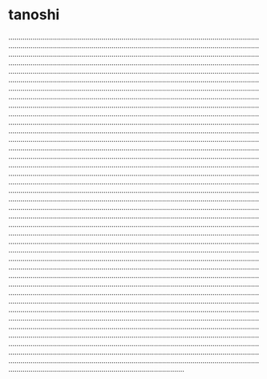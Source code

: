 # tanoshi

...........................................................................................................................................................................................................................................................................................................................................................................................................................................................................................................................................................................................................................................................................................................................................................................................................................................................................................................................................................................................................................................................................................................................................................................................................................................................................................................................................................................................................................................................................................................................................................................................................................................................................................................................................................................................................................................................................................................................................................................................................................................................................................................................................................................................................................................................................................................................................................................................................................................................................................................................................................................................................................................................................................................................................................................................................................................................................................................................................................................................................................................................................................................................................................................................................................................................................................................................................................................................................................................................................................................................................................................................................................................................................................................................................................................................................................................................................................................................................................................................................................................................................................................................................................................................................................................................................................................................................................................................................................................................................................................................................................................................................................................................................................................................................................................................................................................................................................................................................................................................................................................................................................................................